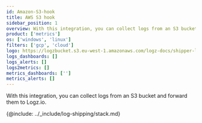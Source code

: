 ```yaml
---
id: Amazon-S3-hook
title: AWS S3 hook
sidebar_position: 1
overview: With this integration, you can collect logs from an S3 bucket and forward them to Logz.io.
product: ['metrics']
os: ['windows', 'linux']
filters: ['gcp', 'cloud']
logo: https://logzbucket.s3.eu-west-1.amazonaws.com/logz-docs/shipper-logos/aiven-logo.png
logs_dashboards: []
logs_alerts: []
logs2metrics: []
metrics_dashboards: ['']
metrics_alerts: []
---
```



With this integration, you can collect logs from an S3 bucket and forward them to Logz.io.

 

{@include: ../_include/log-shipping/stack.md}



